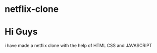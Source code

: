 # netflix-clone

<h1>Hi Guys</h1>

i have made a netflix clone with the help of HTML CSS and JAVASCRIPT
